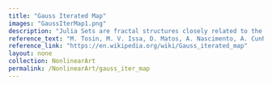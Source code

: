 ```yaml
---
title: "Gauss Iterated Map"
images: "GaussIterMap1.png"
description: "Julia Sets are fractal structures closely related to the Mandelbrot Set. They are generated using the iteration z_{n+1} = z_n^2 + c, varying the complex parameter c. The boundary of the set exhibits intricate self-similar structures, making it a key object in dynamical systems."
reference_text: "M. Tosin, M. V. Issa, D. Matos, A. Nascimento, A. Cunha Jr. Employing 0-1 test for chaos to characterize the chaotic dynamics of a generalized Gauss iterated map. XIV Conferência Brasileira de Dinâmica, Controle e Aplicações (DINCON 2019), 2019, São Carlos, Brazil."
reference_link: "https://en.wikipedia.org/wiki/Gauss_iterated_map"
layout: none
collection: NonlinearArt
permalink: /NonlinearArt/gauss_iter_map
---
```

